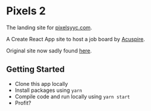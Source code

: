 # Pixels 2

The landing site for [pixelsyyc.com](pixelsyyc.com).

A Create React App site to host a job board by [Acuspire](acuspi.ai).

Original site now sadly found [here](https://pixels-og.netlify.app/).

## Getting Started
* Clone this app locally
* Install packages using `yarn`
* Compile code and run locally using `yarn start`
* Profit?